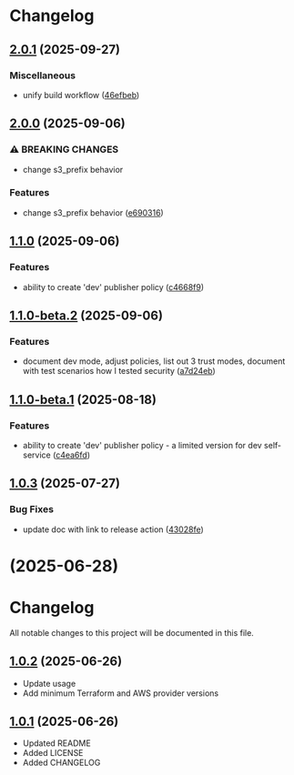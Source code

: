 # Changelog

## [2.0.1](https://github.com/agilecustoms/terraform-aws-ci-publisher/compare/v2.0.0...v2.0.1) (2025-09-27)

### Miscellaneous

* unify build workflow ([46efbeb](https://github.com/agilecustoms/terraform-aws-ci-publisher/commit/46efbebcfd7dc130b6b01aef05c78469066df75a))


## [2.0.0](https://github.com/agilecustoms/terraform-aws-ci-publisher/compare/v1.1.0...v2.0.0) (2025-09-06)

### ⚠ BREAKING CHANGES

* change s3_prefix behavior

### Features

* change s3_prefix behavior ([e690316](https://github.com/agilecustoms/terraform-aws-ci-publisher/commit/e690316c02f9917926ae6bd80b1afb0d5f0db7d4))


## [1.1.0](https://github.com/agilecustoms/terraform-aws-ci-publisher/compare/v1.0.3...v1.1.0) (2025-09-06)

### Features

* ability to create 'dev' publisher policy ([c4668f9](https://github.com/agilecustoms/terraform-aws-ci-publisher/commit/c4668f9a6d427209ca5070f17b7f1b45097825c2))


## [1.1.0-beta.2](https://github.com/agilecustoms/terraform-aws-ci-publisher/compare/v1.1.0-beta.1...v1.1.0-beta.2) (2025-09-06)

### Features

* document dev mode, adjust policies, list out 3 trust modes, document with test scenarios how I tested security ([a7d24eb](https://github.com/agilecustoms/terraform-aws-ci-publisher/commit/a7d24eba019b5961e3c613ced88e0e35724e3b87))


## [1.1.0-beta.1](https://github.com/agilecustoms/terraform-aws-ci-publisher/compare/v1.0.3...v1.1.0-beta.1) (2025-08-18)

### Features

* ability to create 'dev' publisher policy - a limited version for dev self-service ([c4ea6fd](https://github.com/agilecustoms/terraform-aws-ci-publisher/commit/c4ea6fd5a17c415e5bc53ae240f9cd6d1f4733d1))


## [1.0.3](https://github.com/agilecustoms/terraform-aws-ci-publisher/compare/v1.0.2...v1.0.3) (2025-07-27)

### Bug Fixes

* update doc with link to release action ([43028fe](https://github.com/agilecustoms/terraform-aws-ci-publisher/commit/43028fe94b70b1e855945b99c6d01af16c8cd991))


# [](https://github.com/agilecustoms/terraform-aws-ci-publisher/compare/v1.0.2...v) (2025-06-28)



# Changelog

All notable changes to this project will be documented in this file.

## [1.0.2](https://github.com/agilecustoms/terraform-aws-ci-publisher/compare/v1.0.1...v1.0.2) (2025-06-26)

* Update usage
* Add minimum Terraform and AWS provider versions

## [1.0.1](https://github.com/agilecustoms/terraform-aws-ci-publisher/compare/v1.0.0...v1.0.1) (2025-06-26)

* Updated README
* Added LICENSE
* Added CHANGELOG
